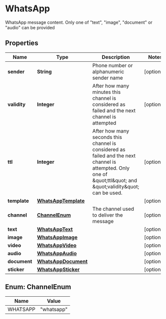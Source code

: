 

# WhatsApp

WhatsApp message content.   Only one of \"text\", \"image\", \"document\" or \"audio\" can be provided

## Properties

| Name | Type | Description | Notes |
|------------ | ------------- | ------------- | -------------|
|**sender** | **String** | Phone number or alphanumeric sender name |  [optional] |
|**validity** | **Integer** | After how many minutes this channel is   considered as failed and the next channel is attempted |  [optional] |
|**ttl** | **Integer** | After how many seconds this channel is considered as failed and the next channel is attempted.       Only one of \&quot;ttl\&quot; and \&quot;validity\&quot; can be used. |  [optional] |
|**template** | [**WhatsAppTemplate**](WhatsAppTemplate.md) |  |  [optional] |
|**channel** | [**ChannelEnum**](#ChannelEnum) | The channel used to deliver the message |  [optional] |
|**text** | [**WhatsAppText**](WhatsAppText.md) |  |  [optional] |
|**image** | [**WhatsAppImage**](WhatsAppImage.md) |  |  [optional] |
|**video** | [**WhatsAppVideo**](WhatsAppVideo.md) |  |  [optional] |
|**audio** | [**WhatsAppAudio**](WhatsAppAudio.md) |  |  [optional] |
|**document** | [**WhatsAppDocument**](WhatsAppDocument.md) |  |  [optional] |
|**sticker** | [**WhatsAppSticker**](WhatsAppSticker.md) |  |  [optional] |



## Enum: ChannelEnum

| Name | Value |
|---- | -----|
| WHATSAPP | &quot;whatsapp&quot; |



